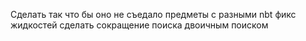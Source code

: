 Сделать так что бы оно не съедало предметы с разными nbt
фикс жидкостей
сделать сокращение поиска двоичным поиском